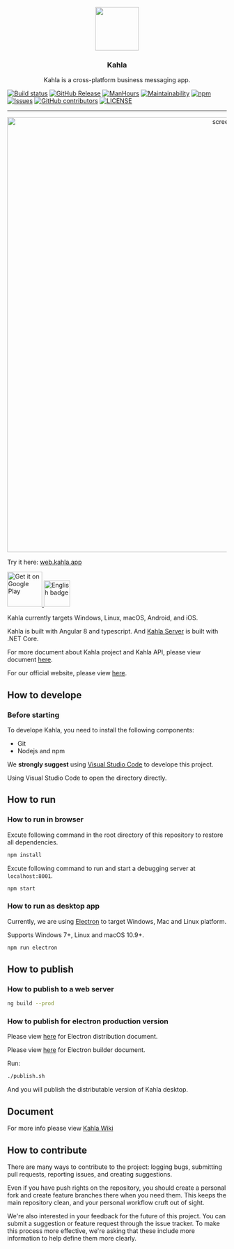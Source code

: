 <p align="center">
    <a href="https://www.kahla.app/"><img width="100px" src="https://raw.githubusercontent.com/AiursoftWeb/Kahla.App/master/src/assets/144x144.png"></a>
    <h3 align="center">Kahla</h3>
    <p align="center">Kahla is a cross-platform business messaging app.<p>
</p>

[![Build status](https://aiursoft.visualstudio.com/Star/_apis/build/status/Kahla%20App%20Build)](https://aiursoft.visualstudio.com/Star/_build/latest?definitionId=4)
[![GitHub Release](https://img.shields.io/github/release/AiursoftWeb/Kahla.App.svg?style=flat)]() 
[![ManHours](https://manhours.aiursoft.cn/r/gitlab.aiursoft.cn/aiursoft/kahla.app.svg)](https://gitlab.aiursoft.cn/aiursoft/kahla.app/-/commits/master?ref_type=heads)
[![Maintainability](https://api.codeclimate.com/v1/badges/b7d4a3f5746bcbbe99c1/maintainability)](https://codeclimate.com/github/AiursoftWeb/Kahla.App/maintainability)
[![npm](https://img.shields.io/npm/v/kahla.svg?style=flat)](https://www.npmjs.com/package/kahla)
[![Issues](https://img.shields.io/github/issues/AiursoftWeb/Kahla.App.svg)](https://github.com/AiursoftWeb/Kahla.App/issues)
[![GitHub contributors](https://img.shields.io/github/contributors/AiursoftWeb/Kahla.App.svg?style=flat)](https://github.com/AiursoftWeb/Kahla.App/graphs/contributors)
[![LICENSE](https://img.shields.io/github/license/AiursoftWeb/Kahla.App)](https://github.com/AiursoftWeb/Kahla.App/blob/dev/LICENSE)

------

<p align="center">
<img src="https://ui.aiursoft.com/images/kahla-demo-wide2.png" alt="screenshot" width="1000"/>
</p>

Try it here: [web.kahla.app](https://web.kahla.app)

<a href='https://play.google.com/store/apps/details?id=com.aiursoft.kahla'><img alt='Get it on Google Play' src='https://play.google.com/intl/en_us/badges/images/generic/en_badge_web_generic.png' height="80" /></a><a href="https://www.microsoft.com/en-us/p/kahla/9pc6j2lz180m">
<img src="https://assets.windowsphone.com/85864462-9c82-451e-9355-a3d5f874397a/English_get-it-from-MS_InvariantCulture_Default.png" alt="English badge" height="60"></a>

Kahla currently targets Windows, Linux, macOS, Android, and iOS.

Kahla is built with Angular 8 and typescript. And [Kahla Server](https://github.com/AiursoftWeb/Kahla) is built with .NET Core.

For more document about Kahla project and Kahla API, please view document [here](https://wiki.aiursoft.com/ReadDoc/Kahla/What%20is%20Kahla.md).

For our official website, please view [here](https://www.kahla.app).

## How to develope

### Before starting

To develope Kahla, you need to install the following components:

* Git
* Nodejs and npm

We **strongly suggest** using [Visual Studio Code](https://code.visualstudio.com) to develope this project.

Using Visual Studio Code to open the directory directly.

## How to run

### How to run in browser

Excute following command in the root directory of this repository to restore all dependencies.

```bash
npm install
```

Excute following command to run and start a debugging server at `localhost:8001`.

```bash
npm start
```

### How to run as desktop app

Currently, we are using [Electron](https://electron.atom.io/) to target Windows, Mac and Linux platform.

Supports Windows 7+, Linux and macOS 10.9+.

```bash
npm run electron
```

## How to publish

### How to publish to a web server

```bash
ng build --prod
```

### How to publish for electron production version

Please view [here](https://electron.atom.io/docs/tutorial/application-distribution/) for Electron distribution document.

Please view [here](https://www.electron.build/) for Electron builder document.

Run:

```bash
./publish.sh
```

And you will publish the distributable version of Kahla desktop.

## Document

For more info please view [Kahla Wiki](https://wiki.aiursoft.com/ReadDoc/Kahla/What%20is%20Kahla.md)

## How to contribute

There are many ways to contribute to the project: logging bugs, submitting pull requests, reporting issues, and creating suggestions.

Even if you have push rights on the repository, you should create a personal fork and create feature branches there when you need them. This keeps the main repository clean, and your personal workflow cruft out of sight.

We're also interested in your feedback for the future of this project. You can submit a suggestion or feature request through the issue tracker. To make this process more effective, we're asking that these include more information to help define them more clearly.
